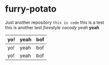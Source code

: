 # furry-potato
Just another repository
`this is code`
    this is a test  
    this is another test
*freestyle cocody yeah*
**yeah**

|yo!|yeah|bof|
|---|----|---|
|yo!|yeah|bof|
|yo!|yeah|bof|
